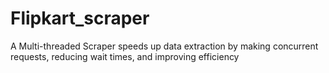 # Flipkart_scraper
 A Multi-threaded Scraper speeds up data extraction by making concurrent requests, reducing wait times, and improving efficiency
